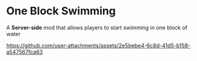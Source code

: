 # One Block Swimming

A **Server-side** mod that allows players to start swimming in one block of water

https://github.com/user-attachments/assets/2e5bebe4-6c8d-41d5-b158-a547567fca63

